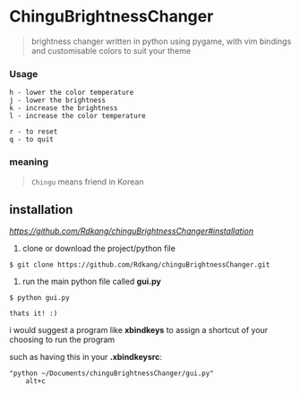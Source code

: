 # ChinguBrightnessChanger

> brightness changer written in python using pygame, with vim bindings
 and customisable colors to suit your theme

### Usage
```
h - lower the color temperature
j - lower the brightness
k - increase the brightness
l - increase the color temperature

r - to reset
q - to quit
```

### meaning
> `Chingu` means friend in Korean

## installation
*https://github.com/Rdkang/chinguBrightnessChanger#installation*

   1. clone or download the project/python file

    $ git clone https://github.com/Rdkang/chinguBrightnessChanger.git

   1. run the main python file called **gui.py**

    $ python gui.py

    thats it! :)

i would suggest a program like **xbindkeys** to assign a shortcut of your choosing to run the program

such as having this in your **.xbindkeysrc**:
```
"python ~/Documents/chinguBrightnessChanger/gui.py"
    alt+c
```
